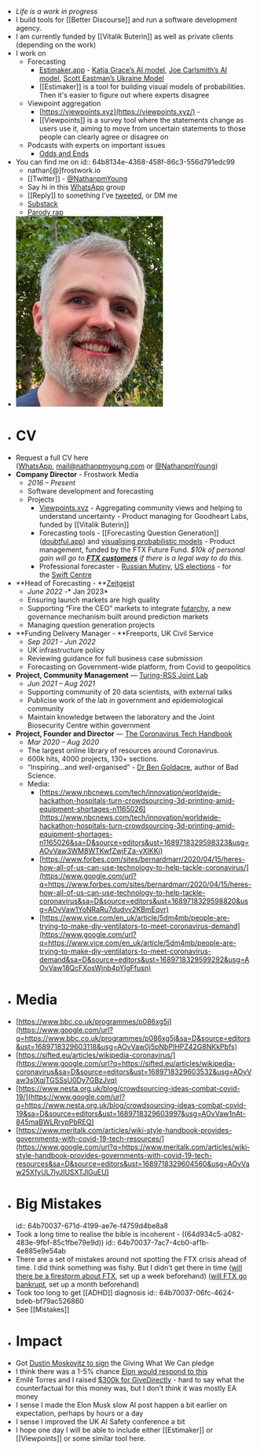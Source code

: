 - *Life is a work in progress*
- I build tools for [[Better Discourse]] and run a software development agency.
- I am currently funded by [[Vitalik Buterin]] as well as private clients (depending on the work)
- I work on
	- Forecasting
		- [Estimaker.app](https://estimaker.app/) - [Katja Grace’s AI model](https://estimaker.app/_/nathanpmyoung/ai-grace), [Joe Carlsmith’s AI model](https://estimaker.app/_/nathanpmyoung/ai-carlsmith), [Scott Eastman’s Ukraine Model](https://estimaker.app/_/nathanpmyoung/_/nathanpmyoung/ukraine-eastman)
		- [[Estimaker]] is a tool for building visual models of probabilities. Then it's easier to figure out where experts disagree
	- Viewpoint aggregation
		- [https://viewpoints.xyz](https://viewpoints.xyz/) -
		- [[Viewpoints]] is a survey tool where the statements change as users use it, aiming to move from uncertain statements to those people can clearly agree or disagree on
	- Podcasts with experts on important issues
		- [Odds and Ends](https://www.youtube.com/watch?v=K0rr7hDNWs4&list=PLAA8NhPG-VO_PnBm3EkxGYObLIMs4r2wZ)
- You can find me on
  id:: 64b8134e-4368-458f-86c3-556d791edc99
	- nathan[@]frostwork.io
	- [[Twitter]] - [@NathanpmYoung](https://www.google.com/url?q=https://twitter.com/NathanPMYoung&sa=D&source=editors&ust=1689718329577483&usg=AOvVaw3Wefpf9_J5d-IEe56dgCOv)
	- Say hi in this [WhatsApp](https://www.google.com/url?q=https://chat.whatsapp.com/Lr2cFoiYYnHAO8JR3jNFHL&sa=D&source=editors&ust=1689718329577971&usg=AOvVaw12NVmgFsKP23VUS1vlVUGh) group
	- [[Reply]] to something I’ve [tweeted](https://www.google.com/url?q=https://twitter.com/NathanpmYoung&sa=D&source=editors&ust=1689718329578428&usg=AOvVaw0YCWqOK1UfNqV443zkcmQq), or DM me
	- [Substack](https://www.google.com/url?q=https://nathanpmyoung.substack.com/&sa=D&source=editors&ust=1689718329578859&usg=AOvVaw1nTUher5aR39DGaFEVyyOs)
	- [Parody rap](https://www.google.com/url?q=https://www.youtube.com/user/deltaTtv&sa=D&source=editors&ust=1689718329579255&usg=AOvVaw0QDIei16jecJdhRkXm2USe)
- ![image.png](../assets/image_1689785034652_0.png)
- # CV
- Request a full CV here ([WhatsApp](https://www.google.com/url?q=https://chat.whatsapp.com/KOP4sqvL2oL4UA5yn7jxsF&sa=D&source=editors&ust=1689718329589648&usg=AOvVaw1zf3GGuIozEy5x-Jj-mg12), [mail@nathanpmyou](mailto:mail@nathanpmyoung.com)n[g.com](mailto:mail@nathanpmyoung.com) or [@NathanpmYoung](https://www.google.com/url?q=https://twitter.com/NathanPMYoung&sa=D&source=editors&ust=1689718329590353&usg=AOvVaw3j1fv7A3XZW4j4BFpiDFOo))
- **Company Director** - Frostwork Media
	- *2016 – Present*
	- Software development and forecasting
	- Projects
		- [Viewpoints.xyz](https://www.google.com/url?q=http://viewpoints.xyz&sa=D&source=editors&ust=1689718329591258&usg=AOvVaw3zCxC4v7ihPsUJGBIwU8i8) - Aggregating community views and helping to understand uncertainty - Product managing for Goodheart Labs, funded by [[Vitalik Buterin]]
		- Forecasting tools - [[Forecasting Question Generation]] ([doubtful.app](https://www.google.com/url?q=https://doubtful.app/&sa=D&source=editors&ust=1689718329591622&usg=AOvVaw2o1Z29d0DEmxtxjrEFFZlb)) and [visualising probabilistic models](https://www.google.com/url?q=https://probability-graph.predictionlab.org/&sa=D&source=editors&ust=1689718329591993&usg=AOvVaw0MSDUI6AstXxfaWzn34c8Q) - Product management, funded by the FTX Future Fund. *$10k of personal gain will go to **[FTX customers](https://www.google.com/url?q=https://twitter.com/NathanpmYoung/status/1625825225131626498&sa=D&source=editors&ust=1689718329592375&usg=AOvVaw12RinvRATH0KwNYpKJm-T9)** if there is a legal way to do this.*
		- Professional forecaster - [Russian Mutiny](https://www.google.com/url?q=https://www.swiftcentre.org/russia-liveblog/&sa=D&source=editors&ust=1689718329592856&usg=AOvVaw0WFaW7Fzoz9HC-O4wE9iII), [US elections](https://www.google.com/url?q=https://www.swiftcentre.org/can-biden-win-in-2024/&sa=D&source=editors&ust=1689718329593152&usg=AOvVaw1jCchi3h5m0O5MLKcuLNb7) - for the [Swift Centre](https://www.google.com/url?q=https://www.swiftcentre.org/&sa=D&source=editors&ust=1689718329593441&usg=AOvVaw0XrbNU2e3NN4EcscAIarHd)
- **Head of Forecasting - **[Zeitgeist](https://www.google.com/url?q=https://zeitgeist.pm/&sa=D&source=editors&ust=1689718329593845&usg=AOvVaw3d46nW6pOlTZtkKvMthQi9)
	- *June 2022 -** Jan 2023*
	- Ensuring launch markets are high quality
	- Supporting “Fire the CEO” markets to integrate [futarchy](https://www.google.com/url?q=https://en.wikipedia.org/wiki/Futarchy%23:~:text%3DFutarchy%2520is%2520a%2520form%2520of,as%2520a%2520buzzword%2520of%25202008.&sa=D&source=editors&ust=1689718329594635&usg=AOvVaw34fYHZSvlTTW1gjT_SCc6G), a new governance mechanism built around prediction markets
	- Managing question generation projects
- **Funding Delivery Manager - **Freeports, UK Civil Service
	- *Sep 2021 - Jun 2022*
	- UK infrastructure policy
	- Reviewing guidance for full business case submission
	- Forecasting on Government-wide platform, from Covid to geopolitics
- **Project, Community Management** — [Turing-RSS Joint Lab](https://www.google.com/url?q=https://www.turing.ac.uk/research/research-projects/new-partnership-between-alan-turing-institute-and-royal-statistical&sa=D&source=editors&ust=1689718329595911&usg=AOvVaw0VER7eyYez-_LSnqFLD2Td)
	- *Jun 2021 – Aug 2021*
	- Supporting community of 20 data scientists, with external talks
	- Publicise work of the lab in government and epidemiological community
	- Maintain knowledge between the laboratory and the Joint Biosecurity Centre within government
- **Project, Founder and Director** — [The Coronavirus Tech Handbook](https://www.google.com/url?q=https://coronavirustechhandbook.com&sa=D&source=editors&ust=1689718329596948&usg=AOvVaw2aF2x6eh0uTZwREcftrhT7)
	- *Mar 2020 – Aug 2020*
	- The largest online library of resources around Coronavirus.
	- 600k hits, 4000 projects, 130+ sections.
	- “Inspiring...and well-organised” - [Dr Ben Goldacre](https://www.google.com/url?q=https://twitter.com/bengoldacre/status/1238517125318422529&sa=D&source=editors&ust=1689718329597717&usg=AOvVaw1cyR1qnMWx1newGu7kdiw9), author of Bad Science.
	- Media:
		- [https://www.nbcnews.com/tech/innovation/worldwide-hackathon-hospitals-turn-crowdsourcing-3d-printing-amid-equipment-shortages-n1165026](https://www.nbcnews.com/tech/innovation/worldwide-hackathon-hospitals-turn-crowdsourcing-3d-printing-amid-equipment-shortages-n1165026&sa=D&source=editors&ust=1689718329598323&usg=AOvVaw3WM8WTKwfZwjFZa-yXlKKi)
		- [https://www.forbes.com/sites/bernardmarr/2020/04/15/heres-how-all-of-us-can-use-technology-to-help-tackle-coronavirus/](https://www.google.com/url?q=https://www.forbes.com/sites/bernardmarr/2020/04/15/heres-how-all-of-us-can-use-technology-to-help-tackle-coronavirus&sa=D&source=editors&ust=1689718329598820&usg=AOvVaw1YoNRaRu7dudvv2KBmEqvr)
		- [https://www.vice.com/en_uk/article/5dm4mb/people-are-trying-to-make-diy-ventilators-to-meet-coronavirus-demand](https://www.google.com/url?q=https://www.vice.com/en_uk/article/5dm4mb/people-are-trying-to-make-diy-ventilators-to-meet-coronavirus-demand&sa=D&source=editors&ust=1689718329599292&usg=AOvVaw18QcFXosWjnb4pYIgFfusn)
- # Media
- [https://www.bbc.co.uk/programmes/p086xg5j](https://www.google.com/url?q=https://www.bbc.co.uk/programmes/p086xg5j&sa=D&source=editors&ust=1689718329603118&usg=AOvVaw0j5pNbPIHPZ42G8NKkPbfs)
- [https://sifted.eu/articles/wikipedia-coronavirus/](https://www.google.com/url?q=https://sifted.eu/articles/wikipedia-coronavirus&sa=D&source=editors&ust=1689718329603532&usg=AOvVaw3slXqjTGSSsU0Dy7GBzJvq)
- [https://www.nesta.org.uk/blog/crowdsourcing-ideas-combat-covid-19/](https://www.google.com/url?q=https://www.nesta.org.uk/blog/crowdsourcing-ideas-combat-covid-19&sa=D&source=editors&ust=1689718329603997&usg=AOvVaw1nAt-845maBWLRrypPbREQ)
- [https://www.meritalk.com/articles/wiki-style-handbook-provides-governments-with-covid-19-tech-resources/](https://www.google.com/url?q=https://www.meritalk.com/articles/wiki-style-handbook-provides-governments-with-covid-19-tech-resources&sa=D&source=editors&ust=1689718329604560&usg=AOvVaw25XfyUL7lyJIUSXTJlGuEU)
- # Big Mistakes
  id:: 64b70037-671d-4199-ae7e-f4759d4be8a8
- Took a long time to realise the bible is incoherent - ((64d934c5-a082-483e-9fbf-85c1fbe79e9d))
  id:: 64b70037-7ac7-4cb0-af1b-4e885e9e54ab
- There are a set of mistakes around not spotting the FTX crisis ahead of time. I did think something was fishy. But I didn’t get there in time ([will there be a firestorm about FTX](https://www.google.com/url?q=https://manifold.markets/NathanpmYoung/media-firestorm-about-sbf-before-20&sa=D&source=editors&ust=1689718329605338&usg=AOvVaw28KzK22RcWJ4xX05Xgy_Bv), set up a week beforehand) ([will FTX go bankrupt](https://www.google.com/url?q=https://manifold.markets/NathanpmYoung/will-ftx-go-bankrupt-before-2024&sa=D&source=editors&ust=1689718329605735&usg=AOvVaw3Ris7DqkQLzKmB41EugPCh), set up a month beforehand)
- Took too long to get [[ADHD]] diagnosis
  id:: 64b70037-06fc-4624-bdeb-bf79ac526860
- See [[Mistakes]]
- # Impact
- Got [Dustin Moskovitz to sign](https://twitter.com/moskov/status/1645465885493297152) the Giving What We Can pledge
- I think there was a 1-5% chance [Elon would respond to this](https://www.google.com/url?q=https://twitter.com/NathanpmYoung/status/1596559616359415808&sa=D&source=editors&ust=1689718329606921&usg=AOvVaw2Sj4pwYbEUOiMt7NqD82EO)
- Emilé Torres and I raised [$300k for GiveDirectly](https://www.google.com/url?q=https://www.givingwhatwecan.org/fundraisers/emile-and-nathan-christmas-fundraiser&sa=D&source=editors&ust=1689718329607389&usg=AOvVaw1Grf1ZeQPjzNtAMyBubE9G) - hard to say what the counterfactual for this money was, but I don't *think* it was mostly EA money
- I sense I made the Elon Musk slow AI post happen a bit earlier on expectation, perhaps by hours or a day
- I sense I improved the UK AI Safety conference a bit
- I hope one day I will be able to include either [[Estimaker]] or [[Viewpoints]] or some similar tool here.